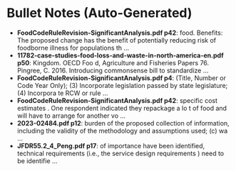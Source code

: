 # Bullet Notes (Auto-Generated)

- **FoodCodeRuleRevision-SignificantAnalysis.pdf p42**: food. Benefits: The proposed change has the benefit of potentially reducing risk of foodborne illness for populations th …
- **11782-case-studies-food-loss-and-waste-in-north-america-en.pdf p50**: Kingdom. OECD Foo d, Agriculture and Fisheries Papers 76. Pingree, C. 2016. Introducing commonsense bill to standardize …
- **FoodCodeRuleRevision-SignificantAnalysis.pdf p4**: (Title, Number or Code Year Only); (3) Incorporate legislation passed by state legislature; (4) Incorpora te RCW or rule …
- **FoodCodeRuleRevision-SignificantAnalysis.pdf p42**: specific cost estimates . One respondent indicated they repackage a lo t of food and will have to arrange for another vo …
- **2023-02484.pdf p12**: burden of the proposed collection of information, including the validity of the methodology and assumptions used; (c) wa …
- **JFDR55.2_4_Peng.pdf p17**: of importance have been identified, technical requirements (i.e., the service design requirements ) need to be identifie …
